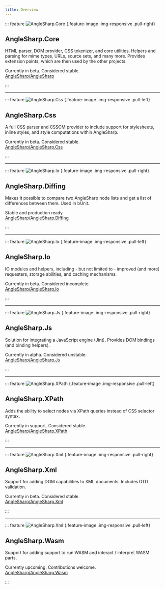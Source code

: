 ```yaml
---
title: Overview
---
```


::: feature
![AngleSharp.Core](../../images/anglesharp-core-logo.png) {.feature-image .img-responsive .pull-right}
<h2 class="feature-heading">AngleSharp.<span class="text-muted">Core</span></h2>
<p class="lead">HTML parser, DOM provider, CSS tokenizer, and core utilities. Helpers and parsing for mime types, URLs, source sets, and many more. Provides extension points, which are then used by the other projects.</p>
<p class="lead">Currently in beta. Considered stable.<br><a href="https://github.com/AngleSharp/AngleSharp">AngleSharp/AngleSharp</a></p>
:::

<hr class="feature-divider" />

::: feature
![AngleSharp.Css](../../images/anglesharp-css-logo.png) {.feature-image .img-responsive .pull-left}
<h2 class="feature-heading">AngleSharp.<span class="text-muted">Css</span></h2>
<p class="lead">A full CSS parser and CSSOM provider to include support for stylesheets, inline styles, and style computations within AngleSharp.</p>
<p class="lead">Currently in beta. Considered stable.<br><a href="https://github.com/AngleSharp/AngleSharp.Css">AngleSharp/AngleSharp.Css</a></p>
:::

<hr class="feature-divider" />

::: feature
![AngleSharp.Io](../../images/anglesharp-diffing-logo.png) {.feature-image .img-responsive .pull-right}
<h2 class="feature-heading">AngleSharp.<span class="text-muted">Diffing</span></h2>
<p class="lead">Makes it possible to compare two AngleSharp node lists and get a list of differences between them. Used in bUnit.</p>
<p class="lead">Stable and production ready.<br><a href="https://github.com/AngleSharp/AngleSharp.Diffing">AngleSharp/AngleSharp.Diffing</a></p>
:::

<hr class="feature-divider" />

::: feature
![AngleSharp.Io](../../images/anglesharp-io-logo.png) {.feature-image .img-responsive .pull-left}
<h2 class="feature-heading">AngleSharp.<span class="text-muted">Io</span></h2>
<p class="lead">IO modules and helpers, including - but not limited to - improved (and more) requesters, storage abilities, and caching mechanisms.</p>
<p class="lead">Currently in beta. Considered incomplete.<br><a href="https://github.com/AngleSharp/AngleSharp.Io">AngleSharp/AngleSharp.Io</a></p>
:::

<hr class="feature-divider" />

::: feature
![AngleSharp.Js](../../images/anglesharp-js-logo.png) {.feature-image .img-responsive .pull-right}
<h2 class="feature-heading">AngleSharp.<span class="text-muted">Js</span></h2>
<p class="lead">Solution for integrating a JavaScript engine (Jint). Provides DOM bindings (and binding helpers).</p>
<p class="lead">Currently in alpha. Considered unstable.<br><a href="https://github.com/AngleSharp/AngleSharp.Js">AngleSharp/AngleSharp.Js</a></p>
:::

<hr class="feature-divider" />

::: feature
![AngleSharp.XPath](../../images/anglesharp-xpath-logo.png) {.feature-image .img-responsive .pull-left}
<h2 class="feature-heading">AngleSharp.<span class="text-muted">XPath</span></h2>
<p class="lead">Adds the ability to select nodes via XPath queries instead of CSS selector syntax.</p>
<p class="lead">Currently in support. Considered stable.<br><a href="https://github.com/AngleSharp/AngleSharp.XPath">AngleSharp/AngleSharp.XPath</a></p>
:::

<hr class="feature-divider" />

::: feature
![AngleSharp.Xml](../../images/anglesharp-xml-logo.png) {.feature-image .img-responsive .pull-right}
<h2 class="feature-heading">AngleSharp.<span class="text-muted">Xml</span></h2>
<p class="lead">Support for adding DOM capabilities to XML documents. Includes DTD validation.</p>
<p class="lead">Currently in beta. Considered stable.<br><a href="https://github.com/AngleSharp/AngleSharp.Xml">AngleSharp/AngleSharp.Xml</a></p>
:::

<hr class="feature-divider" />

::: feature
![AngleSharp.Xml](../../images/anglesharp-wasm-logo.png) {.feature-image .img-responsive .pull-left}
<h2 class="feature-heading">AngleSharp.<span class="text-muted">Wasm</span></h2>
<p class="lead">Support for adding support to run WASM and interact / interpret WASM parts.</p>
<p class="lead">Currently upcoming. Contributions welcome.<br><a href="https://github.com/AngleSharp/AngleSharp.Wasm">AngleSharp/AngleSharp.Wasm</a></p>
:::
